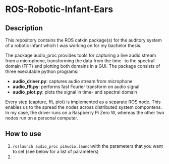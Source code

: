# ROS-Robotic-Infant-Ears
## Description
This repository contains the ROS catkin package(s) for the auditory system of a robotic infant which I was working on for my bachelor thesis.

The package audio_proc provides tools for capturing a live audio stream from a microphone, transforming the data from the time- to the spectral domain (FFT) and plotting both domains in a GUI. The package consists of three executable python programs:

- **audio_driver.py**: captures audio stream from microphone
- **audio_fft.py**: performs fast Fourier transform on audio signal
- **audio_plot.py**: plots the signal in time- and spectral domain

Every step (capture, fft, plot) is implemented as a separate ROS node. This enables us to the spread the nodes across distributed system compontens. In my case, the driver runs on a Raspberry Pi Zero W, whereas the other two nodes run on a personal computer.

## How to use

1. `roslaunch audio_proc piAudio.launch`with the parameters that you want to set (see below for a list of parameters)
2. 
